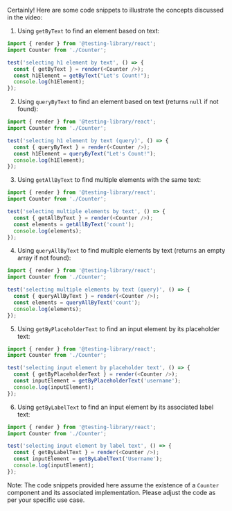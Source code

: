 Certainly! Here are some code snippets to illustrate the concepts discussed in the video:

1. Using `getByText` to find an element based on text:
```javascript
import { render } from '@testing-library/react';
import Counter from './Counter';

test('selecting h1 element by text', () => {
  const { getByText } = render(<Counter />);
  const h1Element = getByText("Let's Count!");
  console.log(h1Element);
});
```

2. Using `queryByText` to find an element based on text (returns `null` if not found):
```javascript
import { render } from '@testing-library/react';
import Counter from './Counter';

test('selecting h1 element by text (query)', () => {
  const { queryByText } = render(<Counter />);
  const h1Element = queryByText("Let's Count!");
  console.log(h1Element);
});
```

3. Using `getAllByText` to find multiple elements with the same text:
```javascript
import { render } from '@testing-library/react';
import Counter from './Counter';

test('selecting multiple elements by text', () => {
  const { getAllByText } = render(<Counter />);
  const elements = getAllByText('count');
  console.log(elements);
});
```

4. Using `queryAllByText` to find multiple elements by text (returns an empty array if not found):
```javascript
import { render } from '@testing-library/react';
import Counter from './Counter';

test('selecting multiple elements by text (query)', () => {
  const { queryAllByText } = render(<Counter />);
  const elements = queryAllByText('count');
  console.log(elements);
});
```

5. Using `getByPlaceholderText` to find an input element by its placeholder text:
```javascript
import { render } from '@testing-library/react';
import Counter from './Counter';

test('selecting input element by placeholder text', () => {
  const { getByPlaceholderText } = render(<Counter />);
  const inputElement = getByPlaceholderText('username');
  console.log(inputElement);
});
```

6. Using `getByLabelText` to find an input element by its associated label text:
```javascript
import { render } from '@testing-library/react';
import Counter from './Counter';

test('selecting input element by label text', () => {
  const { getByLabelText } = render(<Counter />);
  const inputElement = getByLabelText('Username');
  console.log(inputElement);
});
```

Note: The code snippets provided here assume the existence of a `Counter` component and its associated implementation. Please adjust the code as per your specific use case.
